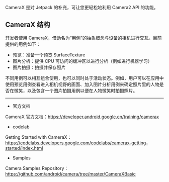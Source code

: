 CameraX 是对 Jetpack 的补充，可让您更轻松地利用 Camera2 API 的功能。

## CameraX 结构

开发者使用 CameraX，借助名为“用例”的抽象概念与设备的相机进行交互。目前提供的用例如下：

* 预览：准备一个预览 SurfaceTexture
* 图片分析：提供 CPU 可访问的缓冲区以进行分析（例如进行机器学习）
* 图片拍摄：拍摄并保存照片

不同用例可以相互组合使用，也可以同时处于活动状态。例如，用户可以在应用中使用预览用例查看进入相机视野的画面、加入图片分析用例来确定照片里的人物是否在微笑，以及包含一个图片拍摄用例以便在人物微笑时拍摄照片。


---

* 官方文档

CameraX 官方文档：https://developer.android.google.cn/training/camerax

* codelab

Getting Started with CameraX：https://codelabs.developers.google.com/codelabs/camerax-getting-started/index.html

* Samples

Camera Samples Repository：https://github.com/android/camera/tree/master/CameraXBasic

